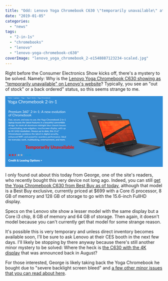 ```yaml
---
title: "Odd: Lenovo Yoga Chromebook C630 \"temporarily unavailable\" at the moment"
date: "2019-01-05"
categories: 
  - "news"
tags: 
  - "2-in-1s"
  - "chromebooks"
  - "lenovo"
  - "lenovo-yoga-chromebook-c630"
coverImage: "lenovo_yoga_chromebook_2-e1548887123234-scaled.jpg"
---
```


Right before the Consumer Electronics Show kicks off, there's a mystery to be solved. Namely: Why is the [Lenovo Yoga Chromebook C630 showing as "temporarily unavailable" on Lenovo's website](https://www.lenovo.com/us/en/laptops/yoga/yoga-c-series/Yoga-Chromebook/p/88YGCC61096)? Typically, you see an "out of stock" or a back ordered" status, so this seems strange to me.

[![](images/Lenovo-Yoga-Chromebook-C630-product-page-unavailable.png)](https://www.aboutchromebooks.com/news/lenovo-yoga-chromebook-c630-temporarily-unavailable/attachment/lenovo-yoga-chromebook-c630-product-page-unavailable/)

I only found out about this today from George, one of the site's readers, who recently bought this very device not long ago. Indeed, you can still [get the Yoga Chromebook C630 from Best Buy as of today](https://www.bestbuy.com/site/lenovo-yoga-c630-2-in-1-15-6-touch-screen-chromebook-intel-core-i5-8gb-memory-128gb-emmc-flash-memory-midnight-blue/6295998.p?skuId=6295998), although that model is a Best Buy exclusive, currently priced at $699 with a Core i5 processor, 8 GB of memory and 128 GB of storage to go with the 15.6-inch FullHD display.

Specs on the Lenovo site show a lesser model with the same display but a Core i3 chip, 8 GB of memory and 64 GB of storage. Then again, it doesn't model because you can't currently get that model for some strange reason.

It's possible this is very temporary and unless direct inventory becomes available soon, I'll be sure to ask Lenovo at their CES booth in the next few days. I'll likely be stopping by there anyway because there's still another minor mystery to be solved: Where the heck is [the C630 with the 4K display](https://www.aboutchromebooks.com/news/4k-lenovo-yoga-chromebook-c630-specs-price-release-date-599/) that was announced back in August?

For those interested, George is likely taking back the Yoga Chromebook he bought due to "severe backlight screen bleed" and [a few other minor issues that you can read about here](https://www.aboutchromebooks.com/news/lenovo-yoga-chromebook-c630-price-availability-4k/#comment-10240).
